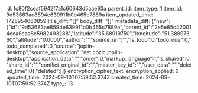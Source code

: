 id: fc80f2ceaf5942f7a1c60643d5aae93a
parent_id: 
item_type: 1
item_id: 9d53683ae8594e639911b0b465c7889a
item_updated_time: 1725954660859
title_diff: "[]"
body_diff: "[]"
metadata_diff: {"new":{"id":"9d53683ae8594e639911b0b465c7889a","parent_id":"2e5e85c420014cea8caa8c5982493288","latitude":"35.68919750","longitude":"51.38897360","altitude":"0.0000","author":"","source_url":"","is_todo":0,"todo_due":0,"todo_completed":0,"source":"joplin-desktop","source_application":"net.cozic.joplin-desktop","application_data":"","order":0,"markup_language":1,"is_shared":0,"share_id":"","conflict_original_id":"","master_key_id":"","user_data":"","deleted_time":0},"deleted":[]}
encryption_cipher_text: 
encryption_applied: 0
updated_time: 2024-09-10T07:59:52.374Z
created_time: 2024-09-10T07:59:52.374Z
type_: 13